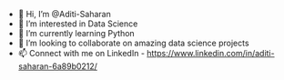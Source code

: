 - 👋 Hi, I’m @Aditi-Saharan
- 👀 I’m interested in Data Science 
- 🌱 I’m currently learning Python
- 💞️ I’m looking to collaborate on amazing data science projects
- 📫 Connect with me on LinkedIn - https://www.linkedin.com/in/aditi-saharan-6a89b0212/

<!---
Aditi-Saharan/Aditi-Saharan is a ✨ special ✨ repository because its `README.md` (this file) appears on your GitHub profile.
You can click the Preview link to take a look at your changes.
--->
